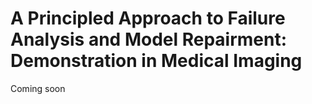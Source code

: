 # A Principled Approach to Failure Analysis and Model Repairment: Demonstration in Medical Imaging

Coming soon

